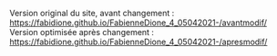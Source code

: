 Version original du site, avant changement :
https://fabidione.github.io/FabienneDione_4_05042021-/avantmodif/
Version optimisée après changement :
https://fabidione.github.io/FabienneDione_4_05042021-/apresmodif/
